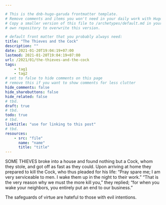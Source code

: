 ```yaml
---

# This is the dnb-hugo-garuda frontmatter template. 
# Remove comments and items you won't need in your daily work with Hugo.
# Copy a smaller version of this file to /archetypes/default.md in your
# own repository to overwrite this version.

# default front matter that you probably always need:
title: "The Thieves and the Cock"
description: ""
date: 2021-01-20T19:04:19+07:00
lastmod: 2021-01-20T19:04:19+07:00
url: /2021/01/the-thieves-and-the-cock
tags:
    - tag1
    - tag2
# set to false to hide comments on this page
# remove this if you want to show comments for less clutter
hide_comments: false
hide_sharebuttons: false
hide_related: false
# tbd.
draft: true
# tbd.
todo: true
# tbd.
linktitle: "use for linking to this post"
# tbd.
resources:
    - src: "file"
      name: "name"
      title: "title"
---
```

SOME THIEVES broke into a house and found nothing but a Cock, whom they stole, and got off as fast as they could. Upon arriving at home they prepared to kill the Cock, who thus pleaded for his life: “Pray spare me; I am very serviceable to men. I wake them up in the night to their work.” “That is the very reason why we must the more kill you,” they replied; “for when you wake your neighbors, you entirely put an end to our business.”

The safeguards of virtue are hateful to those with evil intentions.


